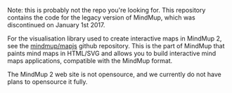 

Note: this is probably not the repo you're looking for. This repository contains the code for the legacy version of MindMup, which was discontinued on January 1st 2017. 

For the visualisation library used to create interactive maps in MindMup 2, see the [mindmup/mapjs](https://github.com/mindmup/mindmup/mapjs) github repository. This is the part of MindMup that paints mind maps in HTML/SVG and allows you to build interactive mind maps applications, compatible with the MindMup format.

The MindMup 2 web site is not opensource, and we currently do not have plans to opensource it fully.
